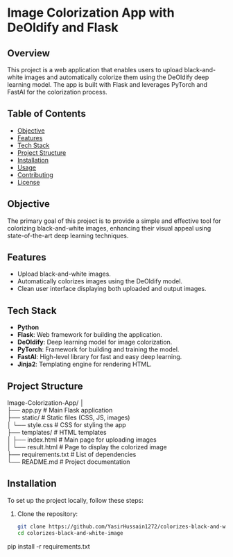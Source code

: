 # Image Colorization App with DeOldify and Flask

## Overview
This project is a web application that enables users to upload black-and-white images and automatically colorize them using the DeOldify deep learning model. The app is built with Flask and leverages PyTorch and FastAI for the colorization process.

## Table of Contents
- [Objective](#objective)
- [Features](#features)
- [Tech Stack](#tech-stack)
- [Project Structure](#project-structure)
- [Installation](#installation)
- [Usage](#usage)
- [Contributing](#contributing)
- [License](#license)

## Objective
The primary goal of this project is to provide a simple and effective tool for colorizing black-and-white images, enhancing their visual appeal using state-of-the-art deep learning techniques.

## Features
- Upload black-and-white images.
- Automatically colorizes images using the DeOldify model.
- Clean user interface displaying both uploaded and output images.

## Tech Stack
- **Python**
- **Flask**: Web framework for building the application.
- **DeOldify**: Deep learning model for image colorization.
- **PyTorch**: Framework for building and training the model.
- **FastAI**: High-level library for fast and easy deep learning.
- **Jinja2**: Templating engine for rendering HTML.

## Project Structure

Image-Colorization-App/
│ <br>
├── app.py                # Main Flask application  <br>
├── static/               # Static files (CSS, JS, images) <br>
│   └── style.css         # CSS for styling the app <br>
├── templates/            # HTML templates <br>
│   ├── index.html        # Main page for uploading images <br>
│   └── result.html       # Page to display the colorized image <br>
├── requirements.txt       # List of dependencies <br>
└── README.md              # Project documentation <br>


## Installation
To set up the project locally, follow these steps:

1. Clone the repository:
   ```bash
   git clone https://github.com/YasirHussain1272/colorizes-black-and-white-image.git
   cd colorizes-black-and-white-image

pip install -r requirements.txt
